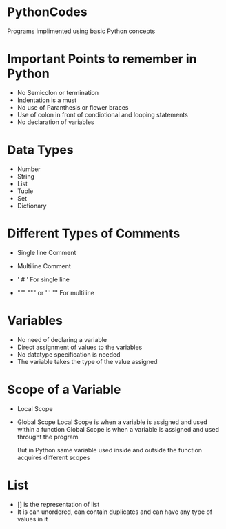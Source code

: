 # PythonCodes
Programs implimented using basic Python concepts

# Important Points to remember in Python
 - No Semicolon or termination  
 - Indentation is a must 
 - No use of Paranthesis or flower braces 
 - Use of colon in front of condiotional and looping statements
 - No declaration of variables

# Data Types
 - Number
 - String
 - List
 - Tuple
 - Set
 - Dictionary
 
 # Different Types of Comments
 - Single line Comment
 - Multiline Comment
 
 - ' # ' For single line
 - """ """ or ''' ''' For multiline
 
 # Variables
 - No need of declaring a variable
 - Direct assignment of values to the variables
 - No datatype specification is needed
 - The variable takes the type of the value assigned

# Scope of a Variable 
- Local Scope
- Global Scope
  Local Scope is when a variable is assigned and used within a function
  Global Scope is when a variable is assigned and used throught the program
  
  But in Python same variable used inside and outside the function acquires different scopes
  
# List
- [] is the representation of list
- It is can unordered, can contain duplicates and can have any type of values in it
